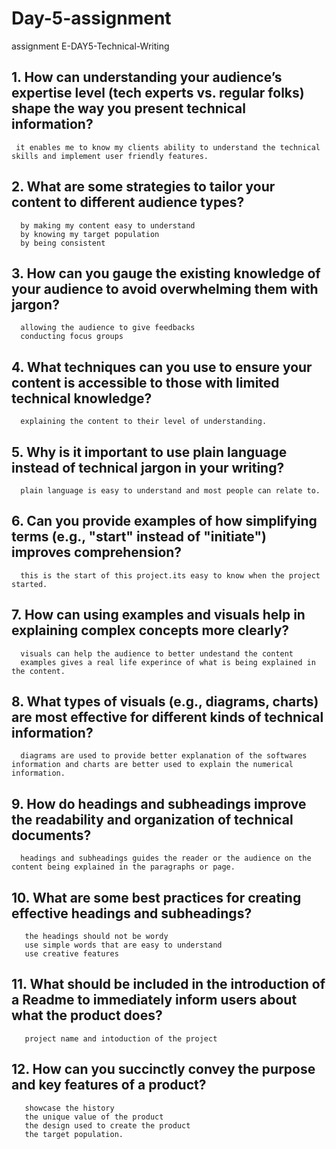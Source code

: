 # Day-5-assignment
assignment
E-DAY5-Technical-Writing
## 1. How can understanding your audience’s expertise level (tech experts vs. regular folks) shape the way you present technical information?
     it enables me to know my clients ability to understand the technical skills and implement user friendly features.
## 2. What are some strategies to tailor your content to different audience types?
      by making my content easy to understand
      by knowing my target population
      by being consistent
## 3. How can you gauge the existing knowledge of your audience to avoid overwhelming them with jargon?
      allowing the audience to give feedbacks
      conducting focus groups
## 4. What techniques can you use to ensure your content is accessible to those with limited technical knowledge?
      explaining the content to their level of understanding.
## 5. Why is it important to use plain language instead of technical jargon in your writing?
      plain language is easy to understand and most people can relate to.
## 6. Can you provide examples of how simplifying terms (e.g., "start" instead of "initiate") improves comprehension?
      this is the start of this project.its easy to know when the project started.
## 7. How can using examples and visuals help in explaining complex concepts more clearly?
      visuals can help the audience to better undestand the content
      examples gives a real life experince of what is being explained in the content.
## 8. What types of visuals (e.g., diagrams, charts) are most effective for different kinds of technical information?
      diagrams are used to provide better explanation of the softwares information and charts are better used to explain the numerical information.
## 9. How do headings and subheadings improve the readability and organization of technical documents?
      headings and subheadings guides the reader or the audience on the content being explained in the paragraphs or page.
## 10. What are some best practices for creating effective headings and subheadings?
       the headings should not be wordy
       use simple words that are easy to understand
       use creative features
## 11. What should be included in the introduction of a Readme to immediately inform users about what the product does?
       project name and intoduction of the project
## 12. How can you succinctly convey the purpose and key features of a product?
       showcase the history
       the unique value of the product
       the design used to create the product
       the target population.
